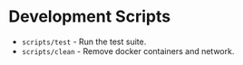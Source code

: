 # Development Scripts

* `scripts/test` - Run the test suite.
* `scripts/clean` - Remove docker containers and network.
